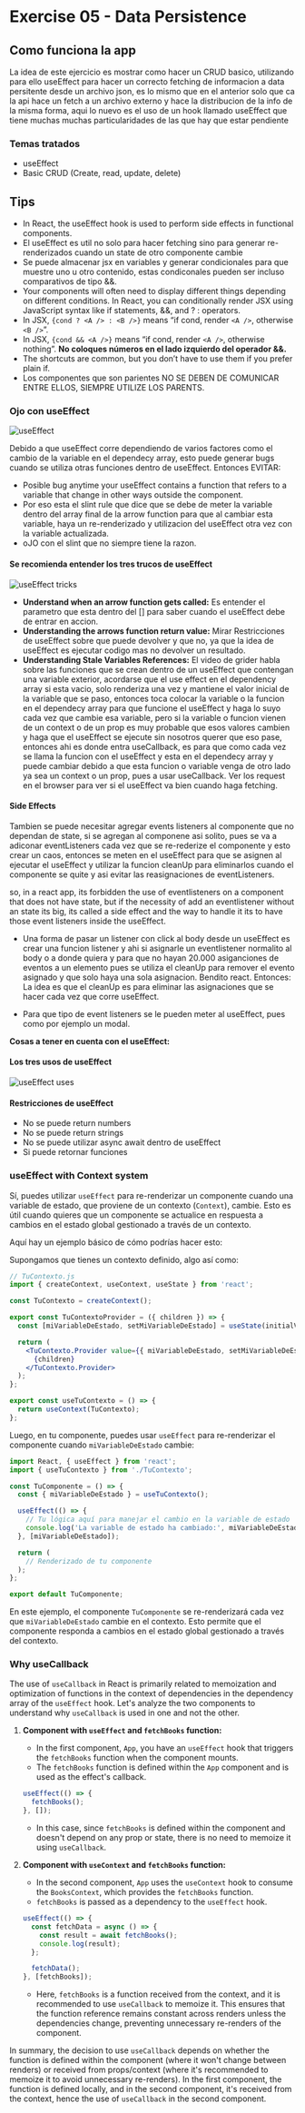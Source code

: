 # Exercise 05 - Data Persistence

## Como funciona la app

La idea de este ejercicio es mostrar como hacer un CRUD basico, utilizando para ello useEffect para hacer un correcto fetching de informacion a data persitente desde un archivo json, es lo mismo que en el anterior solo que ca la api hace un fetch a un archivo externo y hace la distribucion de la info de la misma forma, aqui lo nuevo es el uso de un hook llamado useEffect que tiene muchas muchas particularidades de las que hay que estar pendiente

### Temas tratados

- useEffect
- Basic CRUD (Create, read, update, delete)

## Tips

- In React, the useEffect hook is used to perform side effects in functional components.
- El useEffect es util no solo para hacer fetching sino para generar re-renderizados cuando un state de otro componente cambie
- Se puede almacenar jsx en variables y generar condicionales para que muestre uno u otro contenido, estas condiconales pueden ser incluso comparativos de tipo &&.
- Your components will often need to display different things depending on different conditions. In React, you can conditionally render JSX using JavaScript syntax like if statements, &&, and ? : operators.
- In JSX, `{cond ? <A /> : <B />}` means “if cond, render `<A />`, otherwise `<B />`”.
- In JSX, `{cond && <A />}` means “if cond, render `<A />`, otherwise nothing”. **No coloques números en el lado izquierdo del operador &&.**
- The shortcuts are common, but you don’t have to use them if you prefer plain if.
- Los componentes que son parientes NO SE DEBEN DE COMUNICAR ENTRE ELLOS, SIEMPRE UTILIZE LOS PARENTS.

### Ojo con useEffect

![useEffect](../gridder%20diapositivas/031%20useEffect.jpg)

Debido a que useEffect corre dependiendo de varios factores como el cambio de la variable en el dependecy array, esto puede generar bugs cuando se utiliza otras funciones dentro de useEffect. Entonces EVITAR:

- Posible bug anytime your useEffect contains a function that refers to a variable that change in other ways outside the component.
- Por eso esta el slint rule que dice que se debe de meter la variable dentro del array final de la arrow function para que al cambiar esta variable, haya un re-renderizado y utilizacion del useEffect otra vez con la variable actualizada.
- oJO con el slint que no siempre tiene la razon.

#### **Se recomienda entender los tres trucos de useEffect**

![useEffect tricks](../gridder%20diapositivas/032%20ticky%20useEffect.jpg)

- **Understand when an arrow function gets called:** Es entender el parametro que esta dentro del [] para saber cuando el useEffect debe de entrar en accion.
- **Understanding the arrows function return value:** Mirar Restricciones de useEffect sobre que puede devolver y que no, ya que la idea de useEffect es ejecutar codigo mas no devolver un resultado.
- **Understanding Stale Variables References:** El video de grider habla sobre las funciones que se crean dentro de un useEffect que contengan una variable exterior, acordarse que el use effect en el dependency array si esta vacio, solo renderiza una vez y mantiene el valor inicial de la variable que se paso, entonces toca colocar la variable o la funcion en el dependecy array para que funcione el useEffect y haga lo suyo cada vez que cambie esa variable, pero si la variable o funcion vienen de un context o de un prop es muy probable que esos valores cambien y haga que el useEffect se ejecute sin nosotros querer que eso pase, entonces ahi es donde entra useCallback, es para que como cada vez se llama la funcion con el useEffect y esta en el dependecy array y puede cambiar debido a que esta funcion o variable venga de otro lado ya sea un context o un prop, pues a usar useCallback. Ver los request en el browser para ver si el useEffect va bien cuando haga fetching.

#### Side Effects

Tambien se puede necesitar agregar events listeners al componente que no dependan de state, si se agregan al componene asi solito, pues se va a adiconar eventListeners cada vez que se re-rederize el componente y esto crear un caos, entonces se meten en el useEffect para que se asignen al ejecutar el useEffect y utilizar la funcion cleanUp para eliminarlos cuando el componente se quite y asi evitar las reasignaciones de eventListeners.

so, in a react app, its forbidden the use of eventlisteners on a component that does not have state, but if the necessity of add an eventlistener without an state its big, its called a side effect and the way to handle it its to have those event listeners inside the useEffect.

- Una forma de pasar un listener con click al body desde un useEffect es crear una funcion listener y ahi si asignarle un eventlistener normalito al body o a donde quiera y para que no hayan 20.000 asiganciones de eventos a un elemento pues se utiliza el cleanUp para remover el evento asignado y que solo haya una sola asignacion. Bendito react.
Entonces: La idea es que el cleanUp es para eliminar las asignaciones que se hacer cada vez que corre useEffect.

- Para que tipo de event listeners se le pueden meter al useEffect, pues como por ejemplo un modal.

**Cosas a tener en cuenta con el useEffect:**

#### Los tres usos de useEffect

![useEffect uses](../gridder%20diapositivas/033%20useEffect%20arguments.jpg)

#### Restricciones de useEffect

- No se puede return numbers
- No se puede return strings
- No se puede utilizar async await dentro de useEffect
- Si puede retornar funciones

### useEffect with Context system

Sí, puedes utilizar `useEffect` para re-renderizar un componente cuando una variable de estado, que proviene de un contexto (`Context`), cambie. Esto es útil cuando quieres que un componente se actualice en respuesta a cambios en el estado global gestionado a través de un contexto.

Aquí hay un ejemplo básico de cómo podrías hacer esto:

Supongamos que tienes un contexto definido, algo así como:

```jsx
// TuContexto.js
import { createContext, useContext, useState } from 'react';

const TuContexto = createContext();

export const TuContextoProvider = ({ children }) => {
  const [miVariableDeEstado, setMiVariableDeEstado] = useState(initialValue);

  return (
    <TuContexto.Provider value={{ miVariableDeEstado, setMiVariableDeEstado }}>
      {children}
    </TuContexto.Provider>
  );
};

export const useTuContexto = () => {
  return useContext(TuContexto);
};
```

Luego, en tu componente, puedes usar `useEffect` para re-renderizar el componente cuando `miVariableDeEstado` cambie:

```jsx
import React, { useEffect } from 'react';
import { useTuContexto } from './TuContexto';

const TuComponente = () => {
  const { miVariableDeEstado } = useTuContexto();

  useEffect(() => {
    // Tu lógica aquí para manejar el cambio en la variable de estado
    console.log('La variable de estado ha cambiado:', miVariableDeEstado);
  }, [miVariableDeEstado]);

  return (
    // Renderizado de tu componente
  );
};

export default TuComponente;
```

En este ejemplo, el componente `TuComponente` se re-renderizará cada vez que `miVariableDeEstado` cambie en el contexto. Esto permite que el componente responda a cambios en el estado global gestionado a través del contexto.

### Why useCallback

The use of `useCallback` in React is primarily related to memoization and optimization of functions in the context of dependencies in the dependency array of the `useEffect` hook. Let's analyze the two components to understand why `useCallback` is used in one and not the other.

1. **Component with `useEffect` and `fetchBooks` function:**
   - In the first component, `App`, you have an `useEffect` hook that triggers the `fetchBooks` function when the component mounts.
   - The `fetchBooks` function is defined within the `App` component and is used as the effect's callback.

   ```jsx
   useEffect(() => {
     fetchBooks();
   }, []);
   ```

   - In this case, since `fetchBooks` is defined within the component and doesn't depend on any prop or state, there is no need to memoize it using `useCallback`.

2. **Component with `useContext` and `fetchBooks` function:**
   - In the second component, `App` uses the `useContext` hook to consume the `BooksContext`, which provides the `fetchBooks` function.
   - `fetchBooks` is passed as a dependency to the `useEffect` hook.

   ```jsx
   useEffect(() => {
     const fetchData = async () => {
       const result = await fetchBooks();
       console.log(result);
     };

     fetchData();
   }, [fetchBooks]);
   ```

   - Here, `fetchBooks` is a function received from the context, and it is recommended to use `useCallback` to memoize it. This ensures that the function reference remains constant across renders unless the dependencies change, preventing unnecessary re-renders of the component.

In summary, the decision to use `useCallback` depends on whether the function is defined within the component (where it won't change between renders) or received from props/context (where it's recommended to memoize it to avoid unnecessary re-renders). In the first component, the function is defined locally, and in the second component, it's received from the context, hence the use of `useCallback` in the second component.
